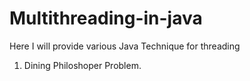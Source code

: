 # Multithreading-in-java
Here I will provide various Java Technique for threading

  1. Dining Philoshoper Problem. 
  
